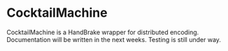 # CocktailMachine
CocktailMachine is a HandBrake wrapper for distributed encoding. Documentation will be written in the next weeks. Testing is still under way.

